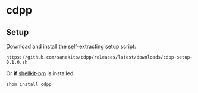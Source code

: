 # cdpp

## Setup

Download and install the self-extracting setup script:

    https://github.com/sanekits/cdpp/releases/latest/downloads/cdpp-setup-0.1.0.sh

Or **if** [shellkit-pm](https://github.com/sanekits/shellkit-pm) is installed:

    shpm install cdpp

##
